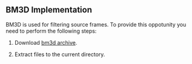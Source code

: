 ## BM3D Implementation

BM3D is used for filtering source frames. To provide this
oppotunity you need to perform the following steps:

1. Download [bm3d archive](http://www.cs.tut.fi/~foi/GCF-BM3D/BM3D.zip).

1. Extract files to the current directory.